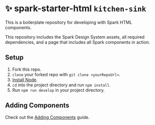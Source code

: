 # ✨ spark-starter-html `kitchen-sink`
This is a boilerplate repository for developing with Spark HTML components.

This repository includes the Spark Design System assets, all required dependencies, and a page that includes all Spark components in action.

## Setup

1. Fork this repo.
1. `clone` your forked repo with `git clone <yourRepoUrl>`.
1. [Install Node](https://nodejs.org/en/).
1. `cd` into the project directory and run `npm install`.
1. Run `npm run develop` in your project directory.

## Adding Components

Check out the [Adding Components](https://sparkdesignsystem.com/installing-spark/html-add-components) guide.
